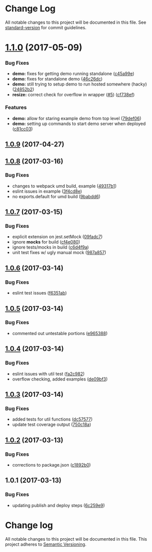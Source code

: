 # Change Log

All notable changes to this project will be documented in this file. See [standard-version](https://github.com/conventional-changelog/standard-version) for commit guidelines.

<a name="1.1.0"></a>
# [1.1.0](https://github.com/datchley/react-scale-text/compare/v1.0.9...v1.1.0) (2017-05-09)


### Bug Fixes

* **demo:** fixes for getting demo running standalone ([c45a99e](https://github.com/datchley/react-scale-text/commit/c45a99e))
* **demo:** fixes for standalone demo ([46c26dc](https://github.com/datchley/react-scale-text/commit/46c26dc))
* **demo:** still trying to setup demo to run hosted somewhere (hacky) ([24852b2](https://github.com/datchley/react-scale-text/commit/24852b2))
* **resize:** correct check for overflow in wrapper ([#5](https://github.com/datchley/react-scale-text/issues/5)) ([cf738ef](https://github.com/datchley/react-scale-text/commit/cf738ef))


### Features

* **demo:** allow for staring example demo from top level ([79def06](https://github.com/datchley/react-scale-text/commit/79def06))
* **demo:** setting up commands to start demo server when deployed ([c81cc03](https://github.com/datchley/react-scale-text/commit/c81cc03))



<a name="1.0.9"></a>
## [1.0.9](https://github.com/datchley/react-scale-text/compare/v1.0.8...v1.0.9) (2017-04-27)



<a name="1.0.8"></a>
## [1.0.8](https://github.com/datchley/react-scale-text/compare/v1.0.7...v1.0.8) (2017-03-16)


### Bug Fixes

* changes to webpack umd build, example ([49317b1](https://github.com/datchley/react-scale-text/commit/49317b1))
* eslint issues in example ([3f4cd8e](https://github.com/datchley/react-scale-text/commit/3f4cd8e))
* no exports.default for umd build ([9babdd6](https://github.com/datchley/react-scale-text/commit/9babdd6))



<a name="1.0.7"></a>
## [1.0.7](https://github.com/datchley/react-scale-text/compare/v1.0.6...v1.0.7) (2017-03-15)


### Bug Fixes

* explicit extension on jest.setMock ([09fadc7](https://github.com/datchley/react-scale-text/commit/09fadc7))
* ignore __mocks__ for build ([cf4e080](https://github.com/datchley/react-scale-text/commit/cf4e080))
* ignore tests/mocks in build ([c6d4f9a](https://github.com/datchley/react-scale-text/commit/c6d4f9a))
* unit test fixes w/ ugly manual mock ([987a857](https://github.com/datchley/react-scale-text/commit/987a857))



<a name="1.0.6"></a>
## [1.0.6](https://github.com/datchley/react-scale-text/compare/v1.0.5...v1.0.6) (2017-03-14)


### Bug Fixes

* eslint test issues ([f6351ab](https://github.com/datchley/react-scale-text/commit/f6351ab))



<a name="1.0.5"></a>
## [1.0.5](https://github.com/datchley/react-scale-text/compare/v1.0.4...v1.0.5) (2017-03-14)


### Bug Fixes

* commented out untestable portions ([e965388](https://github.com/datchley/react-scale-text/commit/e965388))



<a name="1.0.4"></a>
## [1.0.4](https://github.com/datchley/react-scale-text/compare/v1.0.3...v1.0.4) (2017-03-14)


### Bug Fixes

* eslint issues with util test ([fa2c982](https://github.com/datchley/react-scale-text/commit/fa2c982))
* overflow checking, added examples ([de09bf3](https://github.com/datchley/react-scale-text/commit/de09bf3))



<a name="1.0.3"></a>
## [1.0.3](https://github.com/datchley/react-scale-text/compare/v1.0.2...v1.0.3) (2017-03-14)


### Bug Fixes

* added tests for util functions ([dc57577](https://github.com/datchley/react-scale-text/commit/dc57577))
* update test coverage output ([750c18a](https://github.com/datchley/react-scale-text/commit/750c18a))



<a name="1.0.2"></a>
## [1.0.2](https://github.com/datchley/react-scale-text/compare/v1.0.1...v1.0.2) (2017-03-13)


### Bug Fixes

* corrections to package.json ([c1892b0](https://github.com/datchley/react-scale-text/commit/c1892b0))



<a name="1.0.1"></a>
## 1.0.1 (2017-03-13)


### Bug Fixes

* updating publish and deploy steps ([6c259e9](https://github.com/datchley/react-scale-text/commit/6c259e9))



# Change log

All notable changes to this project will be documented in this file.
This project adheres to [Semantic Versioning](http://semver.org/).
